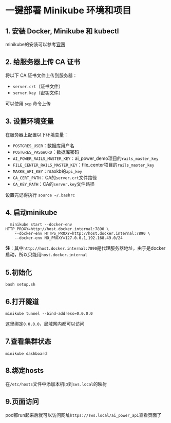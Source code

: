 # 一键部署 Minikube 环境和项目
## 1. 安装 Docker, Minikube 和 kubectl
  minikube的安装可以参考[官网](https://minikube.kubernetes.ac.cn/docs/start/)
## 2. 给服务器上传 CA 证书
将以下 CA 证书文件上传到服务器：
- `server.crt`（证书文件）
- `server.key`（密钥文件）

可以使用 `scp` 命令上传
## 3. 设置环境变量
在服务器上配置以下环境变量：
- `POSTGRES_USER`：数据库用户名
- `POSTGRES_PASSWORD`：数据库密码
- `AI_POWER_RAILS_MASTER_KEY`：ai_power_demo项目的`rails_master_key`
- `FILE_CENTER_RAILS_MASTER_KEY`：file_center项目的`rails_master_key`
- `MAXKB_API_KEY`：maxkb的`api_key`
- `CA_CERT_PATH`：CA的`server.crt`文件路径
- `CA_KEY_PATH`：CA的`server.key`文件路径

设置完记得执行 `source ~/.bashrc`
## 4. 启动minikube
```
  minikube start --docker-env HTTP_PROXY=http://host.docker.internal:7890 \
    --docker-env HTTPS_PROXY=http://host.docker.internal:7890 \
    --docker-env NO_PROXY=127.0.0.1,192.168.49.0/24
```

**注**：其中`http://host.docker.internal:7890`是代理服务器地址，由于是docker启动，所以只能用`host.docker.internal`
## 5.初始化
`bash setup.sh`
## 6.打开隧道
`minikube tunnel --bind-address=0.0.0.0`

这里绑定`0.0.0.0`，局域网内都可以访问
## 7.查看集群状态
`minikube dashboard`
## 8.绑定hosts
在`/etc/hosts`文件中添加本机ip到`sws.local`的映射
## 9.页面访问
pod都run起来后就可以访问网址`https://sws.local/ai_power_api`查看页面了